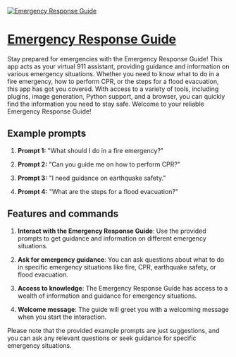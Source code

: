 [![Emergency Response Guide](https://files.oaiusercontent.com/file-J2BqawVGFlpDtkUVrxZ93iDV?se=2123-10-18T21%3A02%3A58Z&sp=r&sv=2021-08-06&sr=b&rscc=max-age%3D31536000%2C%20immutable&rscd=attachment%3B%20filename%3D254d20b3-0f55-4a3a-b432-a362c192bdd8.png&sig=JuR4UxFR5B%2BX2dw5nwmczJJGK0ODNfwi%2B71zyFo8MWg%3D)](https://chat.openai.com/g/g-Ytn1HAKc4-emergency-response-guide)

# [Emergency Response Guide](https://chat.openai.com/g/g-Ytn1HAKc4-emergency-response-guide)

Stay prepared for emergencies with the Emergency Response Guide! This app acts as your virtual 911 assistant, providing guidance and information on various emergency situations. Whether you need to know what to do in a fire emergency, how to perform CPR, or the steps for a flood evacuation, this app has got you covered. With access to a variety of tools, including plugins, image generation, Python support, and a browser, you can quickly find the information you need to stay safe. Welcome to your reliable Emergency Response Guide!

## Example prompts

1. **Prompt 1:** "What should I do in a fire emergency?"

2. **Prompt 2:** "Can you guide me on how to perform CPR?"

3. **Prompt 3:** "I need guidance on earthquake safety."

4. **Prompt 4:** "What are the steps for a flood evacuation?"

## Features and commands

1. **Interact with the Emergency Response Guide**: Use the provided prompts to get guidance and information on different emergency situations.

2. **Ask for emergency guidance**: You can ask questions about what to do in specific emergency situations like fire, CPR, earthquake safety, or flood evacuation.

3. **Access to knowledge**: The Emergency Response Guide has access to a wealth of information and guidance for emergency situations.

4. **Welcome message**: The guide will greet you with a welcoming message when you start the interaction.

Please note that the provided example prompts are just suggestions, and you can ask any relevant questions or seek guidance for specific emergency situations.
